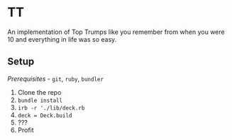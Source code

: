 # TT

An implementation of Top Trumps like you remember from when you were 10 and everything in life was so easy.

## Setup

_Prerequisites_ - `git`, `ruby`, `bundler`

1. Clone the repo
2. `bundle install`
3. `irb -r './lib/deck.rb`
4. `deck = Deck.build`
5. ???
6. Profit
